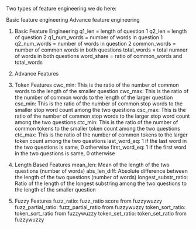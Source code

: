 Two types of feature engineering we do here:

Basic feature engineering
Advance feature engineering

1. Basic Feature Engineering
q1_len = length of question 1
q2_len = length of question 2
q1_num_words = number of words in question 1
q2_num_words = number of words in question 2
common_words = number of common words in both questions
total_words = total numner of words in both questions
word_share = ratio of common_words and total_words

2. Advance Features
1. Token Features
cwc_min: This is the ratio of the number of common words to the length of the smaller question
cwc_max: This is the ratio of the number of common words to the length of the larger question
csc_min: This is the ratio of the number of common stop words to the smaller stop word count among the two questions
csc_max: This is the ratio of the number of common stop words to the larger stop word count among the two questions
ctc_min: This is the ratio of the number of common tokens to the smaller token count among the two questions
ctc_max: This is the ratio of the number of common tokens to the larger token count among the two questions
last_word_eq: 1 if the last word in the two questions is same, 0 otherwise
first_word_eq: 1 if the first word in the two questions is same, 0 otherwise
2. Length Based Features
mean_len: Mean of the length of the two questions (number of words)
abs_len_diff: Absolute difference between the length of the two questions (number of words)
longest_substr_ratio: Ratio of the length of the longest substring among the two questions to the length of the smaller question
3. Fuzzy Features
fuzz_ratio: fuzz_ratio score from fuzzywuzzy
fuzz_partial_ratio: fuzz_partial_ratio from fuzzywuzzy
token_sort_ratio: token_sort_ratio from fuzzywuzzy
token_set_ratio: token_set_ratio from fuzzywuzzy

